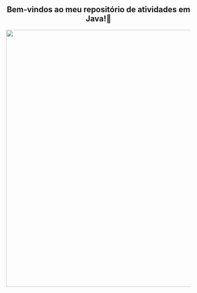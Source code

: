 <span align="center">

##  Bem-vindos ao meu repositório de atividades em Java!👋 

</span>


<div align="center">
<img src="https://user-images.githubusercontent.com/111321791/208165902-3dda3b64-7e12-4b50-b14f-842613073806.png" width="700px" />
</div>


